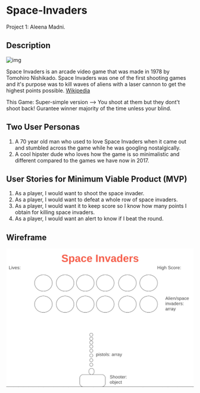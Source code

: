 # Space-Invaders
Project 1: Aleena Madni.

## Description
![img](http://www.uidownload.com/files/35/175/735/game-invader-space-invaders-space-invaders-icon.png)

Space Invaders is an arcade video game that was made in 1978 by Tomohiro Nishikado. Space Invaders was one of the first shooting games and it's purpose was to kill waves of aliens with a laser cannon to get the highest points possible. [Wikipedia](https://en.wikipedia.org/wiki/Space_Invaders)

This Game: Super-simple version --> You shoot at them but they dont't shoot back! Gurantee winner majority of the time unless your blind. 

## Two User Personas
1) A 70 year old man who used to love Space Invaders when it came out and stumbled across the game while he was googling nostalgically.
2) A cool hipster dude who loves how the game is so minimalistic and different compared to the games we have now in 2017.

## User Stories for Minimum Viable Product (MVP)
1) As a player, I would want to shoot the space invader.
2) As a player, I would want to defeat a whole row of space invaders.
3) As a player, I would want it to keep score so I know how many points I obtain for killing space invaders.
4) As a player, I would want an alert to know if I beat the round.

## Wireframe
![img](wireframe.jpg)
